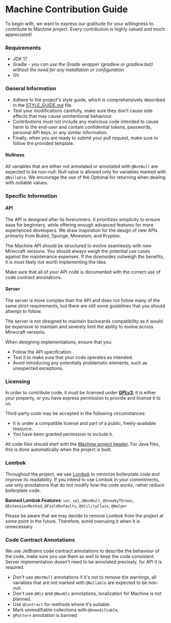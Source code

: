 # Machine Contribution Guide
To begin with, we want to express our gratitude for your willingness to
contribute to Machine project. Every contribution is highly valued and
much appreciated!

### Requirements
- JDK 17
- Gradle - *you can use the Gradle wrapper (gradlew or gradlew.bat)
  without the need for any installation or configuration*
- Git

### General Information
- Adhere to the project's style guide, which is comprehensively
described in the [STYLE_GUIDE.md](STYLE_GUIDE.md) file.
- Test your modifications carefully, make sure they don't cause
side effects that may cause unintentional behaviour.
- Contributions must not include any malicious code intended to cause harm to
  the end-user and contain confidential tokens, passwords, personal API keys,
  or any similar information.
- Finally, when you are ready to submit your pull request, make
  sure to follow the provided template.

#### Nullness
All variables that are either not annotated or annotated with `@NotNull` are
expected to be non-null.
Null value is allowed only for variables marked with `@Nullable`.
We encourage the use of the Optional for returning when dealing with nullable values.

### Specific Information

#### API
The API is designed after its forerunners. It prioritizes simplicity to
ensure ease for beginners, while offering enough advanced features for
more experienced developers. We draw inspiration for the design of new APIs
primarily from Bukkit, Sponge, Minestom, and Krypton.

The Machine API should be structured to evolve seamlessly
with new Minecraft versions. You should always weigh the potential use cases
against the maintenance expenses. If the downsides outweigh the
benefits, it is most likely not worth implementing the idea.

Make sure that all of your API code is documented with the correct use of code
contract annotations.

#### Server
The server is more complex than the API and does not follow many of the
same strict requirements, but there are still some guidelines
that you should attempt to follow.

The server is not designed to maintain backwards compatibility as it would
be expensive to maintain and severely limit the ability to evolve
across Minecraft versions.

When designing implementations, ensure that you:
- Follow the API specification.
- Test it to make sure that your code operates as intended.
- Avoid introducing any potentially problematic elements,
  such as unexpected exceptions.

### Licensing
In order to contribute code, it must be licensed under [**GPLv3**](LICENSE);
it is either your property, or you have express permission to provide
and license it to us.

Third-party code may be accepted in the following circumstances:
- It is under a compatible license and part of a public, freely-available resource.
- You have been granted permission to include it.

All code files should start with the [Machine project header](HEADER.txt).
For Java files, this is done automatically when the project is built.

### Lombok
Throughout the project, we use [Lombok](https://projectlombok.org/)
to minimize boilerplate code and improve its readability.
If you intend to use Lombok in your commitments, use only annotations
that do not modify how the code works, rather reduce boilerplate code.

**Banned Lombok Features**: `var`, `val`, `@NonNull`, `@SneakyThrows`,
`@ExtensionMethod`, `@FieldDefaults`, `@UtilityClass`, `@Helper`

Please be aware that we may decide to remove Lombok from the project
at some point in the future. Therefore, avoid overusing it when it is unnecessary.

### Code Contract Annotations
We use JetBrains code contract annotations to describe the behaviour of the code,
make sure you use them as well to keep the code consistent. Server implementation
doesn't need to be annotated precisely, for API it is required.

- Don't use `@NotNull` annotations if it's not to remove the warnings, all
  variables that are not marked with `@Nullable` are expected to be non-null.
- Don't use `@Nls` and `@NonNls` annotations, localization for Machine is not planned.
- Use `@Contract` for methods where it's suitable.
- Mark unmodifiable collections with `@Unmodifiable`.
- `@Pattern` annotation is banned.
